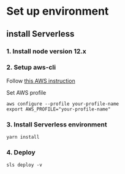 # Set up environment

## install Serverless

### 1. Install node version 12.x

### 2. Setup aws-cli

Follow [this AWS instruction](https://docs.aws.amazon.com/ja_jp/cli/latest/userguide/install-cliv2.html)

Set AWS profile 

```
aws configure --profile your-profile-name
export AWS_PROFILE="your-profile-name"
```

### 3. Install Serverless environment

`yarn install`

### 4. Deploy

```
sls deploy -v
```